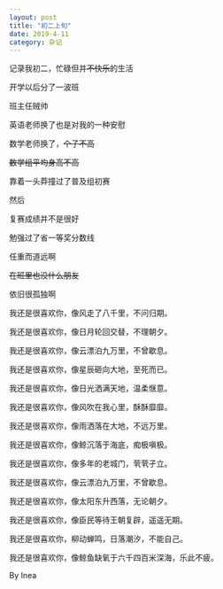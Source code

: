 ```yaml
---
layout: post
title: "初二上旬"
date: 2019-4-11
category: 杂记
---
```

记录我初二，忙碌但并~~不快乐~~的生活

开学以后分了一波班

班主任贼帅

英语老师换了也是对我的一种安慰

数学老师换了，~~个子不高~~

~~数学组平均身高不高~~

靠着一头莽撞过了普及组初赛

然后

复赛成绩并不是很好

勉强过了省一等奖分数线

任重而道远啊

~~在班里也没什么朋友~~

依旧很孤独啊

我还是很喜欢你，像风走了八千里，不问归期。

我还是很喜欢你，像日月轮回交替，不理朝夕。

我还是很喜欢你，像云漂泊九万里，不曾歇息。

我还是很喜欢你，像星辰砸向大地，至死而已。

我还是很喜欢你，像日光洒满天地，温柔惬意。

我还是很喜欢你，像风吹在我心里，酥酥靡靡。

我还是很喜欢你，像雨洒落在大地，不远万里。

我还是很喜欢你，像鲸沉落于海底，痴极嗔极。

我还是很喜欢你，像多年的老城门，茕茕孑立。

我还是很喜欢你，像云漂泊九万里，不曾歇息。

我还是很喜欢你，像太阳东升西落，无论朝夕。

我还是很喜欢你，像臣民等待王朝复辟，遥遥无期。

我还是很喜欢你，柳动蝉鸣，日落潮汐，不能自己。

我还是很喜欢你，像鲸鱼缺氧于六千四百米深海，乐此不疲。

By Inea
